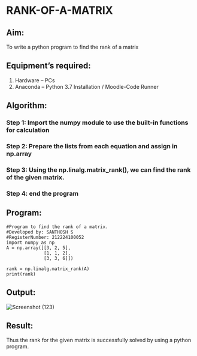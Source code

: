# RANK-OF-A-MATRIX
## Aim:
To write a python program to find the rank of a matrix
## Equipment’s required:
1. 	Hardware – PCs
2. 	Anaconda – Python 3.7 Installation / Moodle-Code Runner
## Algorithm:
### Step 1: Import the numpy module to use the built-in functions for calculation
### Step 2: Prepare the lists from each equation and assign in np.array
### Step 3: Using the np.linalg.matrix_rank(), we can find the rank of the given matrix.
### Step 4: end the program
## Program:
```
#Program to find the rank of a matrix.
#Developed by: SANTHOSH S
#RegisterNumber: 212224100052
import numpy as np
A = np.array([[3, 2, 5], 
              [1, 1, 2], 
              [3, 3, 6]])

rank = np.linalg.matrix_rank(A)
print(rank)
```
## Output:
![Screenshot (123)](https://github.com/user-attachments/assets/3c5a37d5-2cb8-4d7c-b1a5-5f2b1581531f)


## Result:
Thus the rank for the given matrix is successfully solved by  using a python program.

